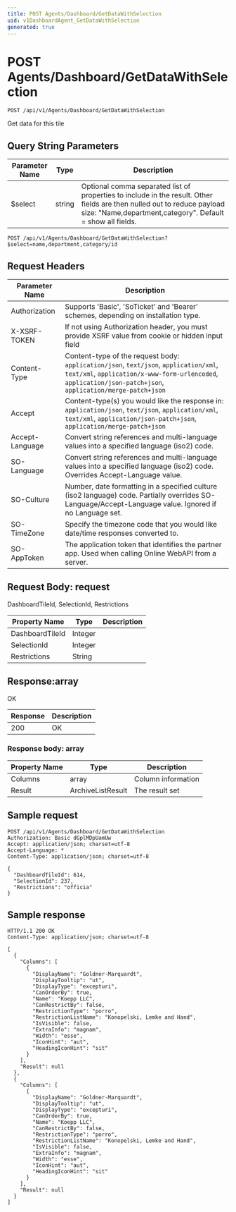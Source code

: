```yaml
---
title: POST Agents/Dashboard/GetDataWithSelection
uid: v1DashboardAgent_GetDataWithSelection
generated: true
---
```


# POST Agents/Dashboard/GetDataWithSelection

```http
POST /api/v1/Agents/Dashboard/GetDataWithSelection
```

Get data for this tile







## Query String Parameters

| Parameter Name | Type |  Description |
|----------------|------|--------------|
| $select | string |  Optional comma separated list of properties to include in the result. Other fields are then nulled out to reduce payload size: "Name,department,category". Default = show all fields. |

```http
POST /api/v1/Agents/Dashboard/GetDataWithSelection?$select=name,department,category/id
```


## Request Headers

| Parameter Name | Description |
|----------------|-------------|
| Authorization  | Supports 'Basic', 'SoTicket' and 'Bearer' schemes, depending on installation type. |
| X-XSRF-TOKEN   | If not using Authorization header, you must provide XSRF value from cookie or hidden input field |
| Content-Type | Content-type of the request body: `application/json`, `text/json`, `application/xml`, `text/xml`, `application/x-www-form-urlencoded`, `application/json-patch+json`, `application/merge-patch+json` |
| Accept         | Content-type(s) you would like the response in: `application/json`, `text/json`, `application/xml`, `text/xml`, `application/json-patch+json`, `application/merge-patch+json` |
| Accept-Language | Convert string references and multi-language values into a specified language (iso2) code. |
| SO-Language | Convert string references and multi-language values into a specified language (iso2) code. Overrides Accept-Language value. |
| SO-Culture | Number, date formatting in a specified culture (iso2 language) code. Partially overrides SO-Language/Accept-Language value. Ignored if no Language set. |
| SO-TimeZone | Specify the timezone code that you would like date/time responses converted to. |
| SO-AppToken | The application token that identifies the partner app. Used when calling Online WebAPI from a server. |

## Request Body: request 

DashboardTileId, SelectionId, Restrictions 

| Property Name | Type |  Description |
|----------------|------|--------------|
| DashboardTileId | Integer |  |
| SelectionId | Integer |  |
| Restrictions | String |  |

## Response:array

OK

| Response | Description |
|----------------|-------------|
| 200 | OK |

### Response body: array

| Property Name | Type |  Description |
|----------------|------|--------------|
| Columns | array | Column information |
| Result | ArchiveListResult | The result set |

## Sample request

```http!
POST /api/v1/Agents/Dashboard/GetDataWithSelection
Authorization: Basic dGplMDpUamUw
Accept: application/json; charset=utf-8
Accept-Language: *
Content-Type: application/json; charset=utf-8

{
  "DashboardTileId": 614,
  "SelectionId": 237,
  "Restrictions": "officia"
}
```

## Sample response

```http_
HTTP/1.1 200 OK
Content-Type: application/json; charset=utf-8

[
  {
    "Columns": [
      {
        "DisplayName": "Goldner-Marquardt",
        "DisplayTooltip": "ut",
        "DisplayType": "excepturi",
        "CanOrderBy": true,
        "Name": "Koepp LLC",
        "CanRestrictBy": false,
        "RestrictionType": "porro",
        "RestrictionListName": "Konopelski, Lemke and Hand",
        "IsVisible": false,
        "ExtraInfo": "magnam",
        "Width": "esse",
        "IconHint": "aut",
        "HeadingIconHint": "sit"
      }
    ],
    "Result": null
  },
  {
    "Columns": [
      {
        "DisplayName": "Goldner-Marquardt",
        "DisplayTooltip": "ut",
        "DisplayType": "excepturi",
        "CanOrderBy": true,
        "Name": "Koepp LLC",
        "CanRestrictBy": false,
        "RestrictionType": "porro",
        "RestrictionListName": "Konopelski, Lemke and Hand",
        "IsVisible": false,
        "ExtraInfo": "magnam",
        "Width": "esse",
        "IconHint": "aut",
        "HeadingIconHint": "sit"
      }
    ],
    "Result": null
  }
]
```